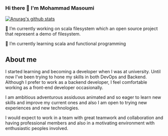 ### Hi there 👋 I'm Mohammad Masoumi

<!--
**mohammadmasoumi/mohammadmasoumi** is a ✨ _special_ ✨ repository because its `README.md` (this file) appears on your GitHub profile.

Here are some ideas to get you started:

- 🔭 I’m currently working on ...
- 🌱 I’m currently learning ...
- 👯 I’m looking to collaborate on ...
- 🤔 I’m looking for help with ...
- 💬 Ask me about ...
- 📫 How to reach me: ...
- 😄 Pronouns: ...
- ⚡ Fun fact: ...
-->

[![Anurag's github stats](https://github-readme-stats.vercel.app/api?username=mohammadmasoumi&count_private=true&theme=great-gatsby&show_icons=true)](https://github.com/anuraghazra/github-readme-stats)

<!--
[![Top Langs](https://github-readme-stats.vercel.app/api/top-langs/?username=mohammadmasoumi&theme=great-gatsby&layout=compact&langs_count=10)]//(https://github.com/anuraghazra/github-readme-stats)
-->

🔭 I’m currently working on scala filesystem which an open source project that represent a demo of filesystem.

🌱 I’m currently learning scala and functional programming


## About me

I started learning and becoming a developer when I was at university. Until now I’ve been trying to hone
my skills in both DevOps and Backend. Although I prefer to work as a backend developer, 
I feel comfortable working as a front-end developer occasionally.

I am ambitious adventurous assiduous animated and so eager to learn new skills and improve my current ones and also I am open to trying new experiences and new technologies.

I would expect to work in a team with great teamwork and collaboration and having professional
members and also in a motivating environment with enthusiastic peoples involved. 
